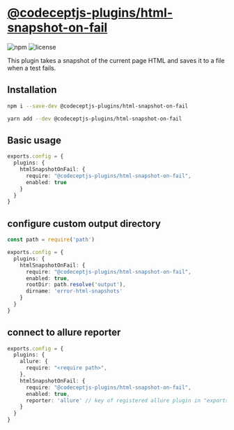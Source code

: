 # [@codeceptjs-plugins/html-snapshot-on-fail](https://reutenkoivan.github.io/codeceptjs-plugins/html-snapshot-on-fail)

![npm](https://img.shields.io/npm/v/@codeceptjs-plugins/html-snapshot-on-fail)
![license](https://img.shields.io/github/license/sourcerer-io/hall-of-fame.svg?colorB=ff0000)

This plugin takes a snapshot of the current page HTML and saves it to a file when a test fails.

## Installation

```bash
npm i --save-dev @codeceptjs-plugins/html-snapshot-on-fail
```

```bash
yarn add --dev @codeceptjs-plugins/html-snapshot-on-fail
```

## Basic usage

```typescript
exports.config = {
  plugins: {
    htmlSnapshotOnFail: {
      require: "@codeceptjs-plugins/html-snapshot-on-fail",
      enabled: true
    }
  }
}
```

## configure custom output directory
```typescript
const path = require('path')

exports.config = {
  plugins: {
    htmlSnapshotOnFail: {
      require: "@codeceptjs-plugins/html-snapshot-on-fail",
      enabled: true,
      rootDir: path.resolve('output'),
      dirname: 'error-html-snapshots'
    }
  }
}
```

## connect to allure reporter
```typescript
exports.config = {
  plugins: {
    allure: {
      require: "<require path>",
    },
    htmlSnapshotOnFail: {
      require: "@codeceptjs-plugins/html-snapshot-on-fail",
      enabled: true,
      reporter: 'allure' // key of registered allure plugin in "exports.config.plugins"
    }
  }
}
```
